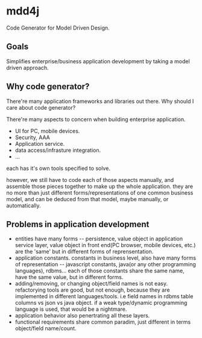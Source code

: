 # mdd4j

Code Generator for Model Driven Design.

## Goals

Simplifies enterprise/business application development by taking a model driven approach.

## Why code generator?

There're many application frameworks and libraries out there. Why should I care about code generator?

There're many aspects to concern when building enterprise application.

- UI for PC, mobile devices.
- Security, AAA
- Application service.
- data access/infrasture integration.
- ...

each has it's own tools specified to solve. 

however, we still have to code each of those aspects manually, and assemble those pieces together to make up the whole application.
they are no more than just different forms/representations of one common business model, and can be deduced from that model, maybe manually, or automatically.

## Problems in application development

- entities have many forms
-- persistence, value object in application service layer, value object in front end(PC browser, mobile devices, etc.) are the 'same' but in different forms of reprensentation.
- application constants. constants in business level, also have many forms of representation
-- javascript constants, java(or any other programming languages), rdbms...
each of those constants share the same name, have the same value, but in different forms.
- adding/removing, or changing object/field names is not easy. refactorying tools are good, but not enough, because they are implemented in different languages/tools. 
i.e field names in rdbms table columns vs json vs java object. if a weak type/dynamic programming language is used, that would be a nightmare.
- application behavior also penertrating all these layers.
- functional requirements share common paradim, just different in terms object/field name/count.


